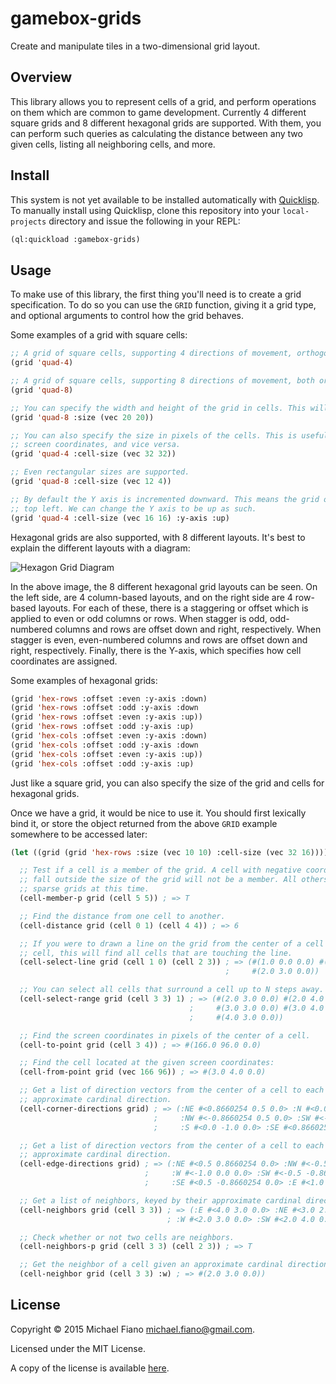 # gamebox-grids

Create and manipulate tiles in a two-dimensional grid layout.

## Overview

This library allows you to represent cells of a grid, and perform operations on them which are
common to game development. Currently 4 different square grids and 8 different hexagonal grids are
supported. With them, you can perform such queries as calculating the distance between any two given
cells, listing all neighboring cells, and more.

## Install

This system is not yet available to be installed automatically
with [Quicklisp](https://www.quicklisp.org). To manually install using Quicklisp, clone this
repository into your `local-projects` directory and issue the following in your REPL:

``` lisp
(ql:quickload :gamebox-grids)
```

## Usage

To make use of this library, the first thing you'll need is to create a grid specification. To do so
you can use the `GRID` function, giving it a grid type, and optional arguments to control how the
grid behaves.

Some examples of a grid with square cells:

``` lisp
;; A grid of square cells, supporting 4 directions of movement, orthogonally.
(grid 'quad-4)

;; A grid of square cells, supporting 8 directions of movement, both orthogonally and diagonally.
(grid 'quad-8)

;; You can specify the width and height of the grid in cells. This will create a 20x20 grid.
(grid 'quad-8 :size (vec 20 20))

;; You can also specify the size in pixels of the cells. This is useful for converting a cell to
;; screen coordinates, and vice versa.
(grid 'quad-4 :cell-size (vec 32 32))

;; Even rectangular sizes are supported.
(grid 'quad-8 :cell-size (vec 12 4))

;; By default the Y axis is incremented downward. This means the grid origin cell (0,0) is at the
;; top left. We can change the Y axis to be up as such.
(grid 'quad-4 :cell-size (vec 16 16) :y-axis :up)
```

Hexagonal grids are also supported, with 8 different layouts. It's best to explain the different
layouts with a diagram:

![Hexagon Grid Diagram](https://img.axity.net/gamebox-grids-hex-layouts.png)

In the above image, the 8 different hexagonal grid layouts can be seen. On the left side, are 4
column-based layouts, and on the right side are 4 row-based layouts. For each of these, there is a
staggering or offset which is applied to even or odd columns or rows. When stagger is odd,
odd-numbered columns and rows are offset down and right, respectively. When stagger is even,
even-numbered columns and rows are offset down and right, respectively. Finally, there is the
Y-axis, which specifies how cell coordinates are assigned.

Some examples of hexagonal grids:

``` lisp
(grid 'hex-rows :offset :even :y-axis :down)
(grid 'hex-rows :offset :odd :y-axis :down
(grid 'hex-rows :offset :even :y-axis :up))
(grid 'hex-rows :offset :odd :y-axis :up)
(grid 'hex-cols :offset :even :y-axis :down)
(grid 'hex-cols :offset :odd :y-axis :down
(grid 'hex-cols :offset :even :y-axis :up))
(grid 'hex-cols :offset :odd :y-axis :up)
```

Just like a square grid, you can also specify the size of the grid and cells for hexagonal grids.

Once we have a grid, it would be nice to use it. You should first lexically bind it, or store the
object returned from the above `GRID` example somewhere to be accessed later:

``` lisp
(let ((grid (grid 'hex-rows :size (vec 10 10) :cell-size (vec 32 16))))

  ;; Test if a cell is a member of the grid. A cell with negative coordinates, or coordinates that
  ;; fall outside the size of the grid will not be a member. All others will, as we do not support
  ;; sparse grids at this time.
  (cell-member-p grid (cell 5 5)) ; => T

  ;; Find the distance from one cell to another.
  (cell-distance grid (cell 0 1) (cell 4 4)) ; => 6

  ;; If you were to drawn a line on the grid from the center of a cell to the center of any other
  ;; cell, this will find all cells that are touching the line.
  (cell-select-line grid (cell 1 0) (cell 2 3)) ; => (#(1.0 0.0 0.0) #(2.0 1.0 0.0) #(1.0 2.0 0.0)
                                                ;     #(2.0 3.0 0.0))

  ;; You can select all cells that surround a cell up to N steps away.
  (cell-select-range grid (cell 3 3) 1) ; => (#(2.0 3.0 0.0) #(2.0 4.0 0.0) #(2.0 2.0 0.0)
                                        ;     #(3.0 3.0 0.0) #(3.0 4.0 0.0) #(3.0 2.0 0.0)
                                        ;     #(4.0 3.0 0.0))

  ;; Find the screen coordinates in pixels of the center of a cell.
  (cell-to-point grid (cell 3 4)) ; => #(166.0 96.0 0.0)

  ;; Find the cell located at the given screen coordinates:
  (cell-from-point grid (vec 166 96)) ; => #(3.0 4.0 0.0)

  ;; Get a list of direction vectors from the center of a cell to each of its corners, keyed by an
  ;; approximate cardinal direction.
  (cell-corner-directions grid) ; => (:NE #<0.8660254 0.5 0.0> :N #<0.0 1.0 0.0>
                                ;     :NW #<-0.8660254 0.5 0.0> :SW #<-0.8660254 -0.5 0.0>
                                ;     :S #<0.0 -1.0 0.0> :SE #<0.8660254 -0.5 0.0>)

  ;; Get a list of direction vectors from the center of a cell to each of its edges, keyed by an
  ;; approximate cardinal direction.
  (cell-edge-directions grid) ; => (:NE #<0.5 0.8660254 0.0> :NW #<-0.5 0.8660254 0.0>
                              ;     :W #<-1.0 0.0 0.0> :SW #<-0.5 -0.8660254 0.0>
                              ;     :SE #<0.5 -0.8660254 0.0> :E #<1.0 0.0 0.0>)

  ;; Get a list of neighbors, keyed by their approximate cardinal direction from a cell.
  (cell-neighbors grid (cell 3 3)) ; => (:E #<4.0 3.0 0.0> :NE #<3.0 2.0 0.0> :NW #<2.0 2.0 0.0>
                                   ; :W #<2.0 3.0 0.0> :SW #<2.0 4.0 0.0> :SE #<3.0 4.0 0.0>)

  ;; Check whether or not two cells are neighbors.
  (cell-neighbors-p grid (cell 3 3) (cell 2 3)) ; => T

  ;; Get the neighbor of a cell given an approximate cardinal direction.
  (cell-neighbor grid (cell 3 3) :w) ; => #(2.0 3.0 0.0))
```

## License

Copyright © 2015 Michael Fiano <michael.fiano@gmail.com>.

Licensed under the MIT License.

A copy of the license is available [here](LICENSE).
